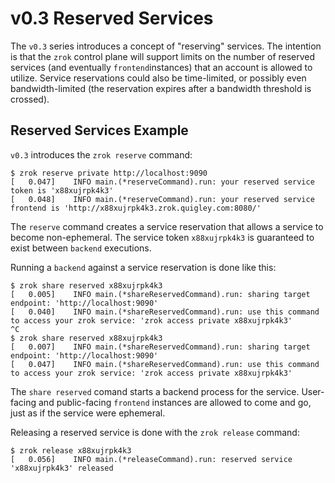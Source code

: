 # v0.3 Reserved Services

The `v0.3` series introduces a concept of "reserving" services. The intention is that the `zrok` control plane will support limits on the number of reserved services (and eventually `frontend`instances) that an account is allowed to utilize. Service reservations could also be time-limited, or possibly even bandwidth-limited (the reservation expires after a bandwidth threshold is crossed).

## Reserved Services Example

`v0.3` introduces the `zrok reserve` command:

```
$ zrok reserve private http://localhost:9090
[   0.047]    INFO main.(*reserveCommand).run: your reserved service token is 'x88xujrpk4k3'
[   0.048]    INFO main.(*reserveCommand).run: your reserved service frontend is 'http://x88xujrpk4k3.zrok.quigley.com:8080/'
```

The `reserve` command creates a service reservation that allows a service to become non-ephemeral. The service token `x88xujrpk4k3` is guaranteed to exist between `backend` executions.

Running a `backend` against a service reservation is done like this:

```
$ zrok share reserved x88xujrpk4k3
[   0.005]    INFO main.(*shareReservedCommand).run: sharing target endpoint: 'http://localhost:9090'
[   0.040]    INFO main.(*shareReservedCommand).run: use this command to access your zrok service: 'zrok access private x88xujrpk4k3'
^C
$ zrok share reserved x88xujrpk4k3
[   0.007]    INFO main.(*shareReservedCommand).run: sharing target endpoint: 'http://localhost:9090'
[   0.047]    INFO main.(*shareReservedCommand).run: use this command to access your zrok service: 'zrok access private x88xujrpk4k3'
```

The `share reserved` comand starts a backend process for the service. User-facing and public-facing `frontend` instances are allowed to come and go, just as if the service were ephemeral.

Releasing a reserved service is done with the `zrok release` command:

```
$ zrok release x88xujrpk4k3
[   0.056]    INFO main.(*releaseCommand).run: reserved service 'x88xujrpk4k3' released
```

